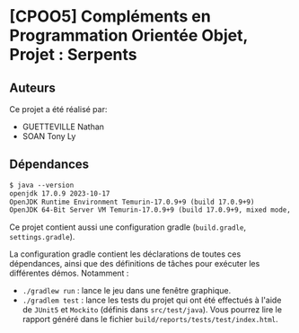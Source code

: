 # [CPOO5] Compléments en Programmation Orientée Objet, Projet : Serpents 

## Auteurs

Ce projet a été réalisé par:
- GUETTEVILLE Nathan
- SOAN Tony Ly

## Dépendances

```txt
$ java --version
openjdk 17.0.9 2023-10-17
OpenJDK Runtime Environment Temurin-17.0.9+9 (build 17.0.9+9)
OpenJDK 64-Bit Server VM Temurin-17.0.9+9 (build 17.0.9+9, mixed mode, sharing)
```

Ce projet contient aussi une configuration gradle (`build.gradle`, `settings.gradle`).

La configuration gradle contient les déclarations de toutes ces dépendances, ainsi que des définitions de tâches pour exécuter les différentes démos. Notamment :

- `./gradlew run` : lance le jeu dans une fenêtre graphique.
- `./gradlem test` : lance les tests du projet qui ont été effectués à l'aide de `JUnit5` et `Mockito` (définis dans `src/test/java`). Vous pourrez lire le rapport généré dans le fichier `build/reports/tests/test/index.html`.
